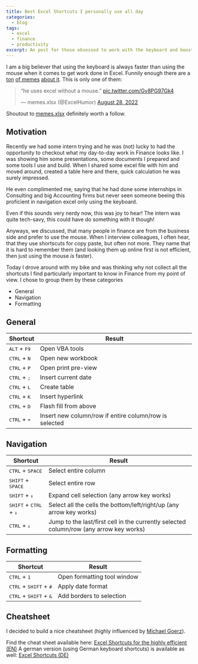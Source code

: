 ```yaml
---
title: Best Excel Shortcuts I personally use all day
categories:
  - blog
tags:
  - excel
  - finance
  - productivity
excerpt: An post for those obsessed to work with the keyboard and boost their productivity
---
```


I am a big believer that using the keyboard is always faster than using the mouse when it comes to get work done in Excel.
Funnily enough there are a [ton][excel-meme-1] [of memes][excel-meme-2] [about it][excel-meme-3].
This is only one of them:

<blockquote class="twitter-tweet"><p lang="en" dir="ltr">“he uses excel without a mouse.” <a href="https://t.co/Gv8PG97Gk4">pic.twitter.com/Gv8PG97Gk4</a></p>&mdash; memes.xlsx (@ExcelHumor) <a href="https://twitter.com/ExcelHumor/status/1563714420148142080?ref_src=twsrc%5Etfw">August 28, 2022</a></blockquote> <script async src="https://platform.twitter.com/widgets.js" charset="utf-8"></script> 

Shoutout to [memes.xlsx][memes-xlsx-twitter] definitely worth a follow.

## Motivation
Recently we had some intern trying and he was (not) lucky to had the opportunity to checkout what my day-to-day work in Finance looks like.
I was showing him some presentations, some documents I prepared and some tools I use and build.
When I shared some excel file with him and moved around, created a table here and there, quick calculation he was surely impressed.

He even complimented me, saying that he had done some internships in Consulting and big Accounting firms but never seen someone beeing this proficient in navigation excel only using the keyboard.

Even if this sounds very nerdy now, this was joy to hear!
The intern was quite tech-savy, this could have do something with it though!

Anyways, we discussed, that many people in finance are from the business side and prefer to use the mouse.
When I interview colleagues, I often hear, that they use shortscuts for copy paste, but often not more.
They name that it is hard to remember them (and looking them up online first is not efficient, then just using the mouse *is* faster).

Today I drove around with my bike and was thinking why not collect all the shortcuts I find particularly important to know in Finance from my point of view.
I chose to group them by these categories

- General
- Navigation
- Formatting


## General

| Shortcut            | Result         | 
|---------------------|----------------|
| <kbd>ALT</kbd> + <kbd>F9</kbd> | Open VBA tools |
| <kbd>CTRL</kbd> + <kbd>N</kbd> | Open new workbook |
| <kbd>CTRL</kbd> + <kbd>P</kbd> | Open print pre-view |
| <kbd>CTRL</kbd> + <kbd>;</kbd> | Insert current date |
| <kbd>CTRL</kbd> + <kbd>L</kbd> | Create table |
| <kbd>CTRL</kbd> + <kbd>K</kbd> | Insert hyperlink |
| <kbd>CTRL</kbd> + <kbd>D</kbd> | Flash fill from above |
| <kbd>CTRL</kbd> + <kbd>+</kbd> | Insert new column/row if entire column/row is selected |


## Navigation

| Shortcut            | Result         | 
|---------------------|----------------|
| <kbd>CTRL</kbd> + <kbd>SPACE</kbd> | Select entire column |
| <kbd>SHIFT</kbd> + <kbd>SPACE</kbd> | Select entire row |
| <kbd>SHIFT</kbd> + <kbd>↓</kbd> | Expand cell selection (any arrow key works) |
| <kbd>SHIFT</kbd> + <kbd>CTRL</kbd> + <kbd>↓</kbd> | Select all the cells the bottom/left/right/up (any arrow key works) |
| <kbd>CTRL</kbd> + <kbd>↓</kbd> | Jump to the last/first cell in the currently selected column/row (any arrow key works) |


## Formatting

| Shortcut            | Result         | 
|---------------------|----------------|
| <kbd>CTRL</kbd> + <kbd>1</kbd> | Open formatting tool window |
| <kbd>CTRL</kbd> + <kbd>SHIFT</kbd> + <kbd>#</kbd> | Apply date format |
| <kbd>CTRL</kbd> + <kbd>SHIFT</kbd> + <kbd>&</kbd> | Add borders to selection |


## Cheatsheet
I decided to build a nice cheatsheet (highly influenced by [Michael Goerz][michael-goerz]).

Find the cheat sheet available here: [Excel Shortcuts for the highly efficient (EN)][excel-pdf-en]
A german version (using German keyboard shortcuts) is available as well: [Excel Shortcuts (DE)][excel-pdf-de]

[excel-meme-1]: https://www.instagram.com/p/CVktLJ0LCuo/
[excel-meme-2]: https://www.facebook.com/ExcelHumor/photos/a.102498851181943/623397845758705/?_rdr
[excel-meme-3]: https://www.reddit.com/r/consulting/comments/d745ss/_/
[memes-xlsx-twitter]: https://x.com/ExcelHumor?s=20
[michael-goerz]: https://michaelgoerz.net/refcards/
[excel-pdf-en]: https://github.com/mjt91/excel-shortcuts-cheatsheet/blob/04264c5d9d316c7f022d03dfb457114463712932/excel_refcard_en_a4.pdf
[excel-pdf-de]: https://github.com/mjt91/excel-shortcuts-cheatsheet/blob/04264c5d9d316c7f022d03dfb457114463712932/excel_refcard_de_a4.pdf
